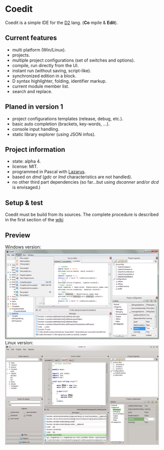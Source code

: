 Coedit
======

Coedit is a simple IDE for the [D2](http://dlang.org) lang. (**Co** mpile & **Edit**).

Current features
----------------
- multi platform (Win/Linux).
- projects.
- multiple project configurations (set of switches and options).
- compile, run directly from the UI.
- instant run (without saving, script-like).
- synchronized edition in a block.
- D syntax highlighter, folding, identifier markup.
- current module member list.
- search and replace.

Planed in version 1
-------------------
- project configurations templates (release, debug, etc.).
- basic auto completion (brackets, key-words, ...).
- console input handling.
- static library explorer (using JSON infos).

Project information
-------------------
- state: alpha 4.
- license: MIT.
- programmed in Pascal with [Lazarus](http://www.lazarus.freepascal.org).
- based on *dmd* (*gdc* or *lmd* characteristics are not handled).
- no other third part dependencies (so far...but using *dscanner* and/or *dcd* is envisaged.)

Setup & test
------------
Coedit must be build from its sources.
The complete procedure is described in the first section of the [wiki](https://github.com/BBasile/Coedit/wiki)

Preview
-------
Windows version:
![Win screen-cap](lazproj/Gui.tease.png "Coedit GUI preview")
Linux version:
![Nux screen-cap](lazproj/Gui.tease.kde.png "Coedit GUI preview")